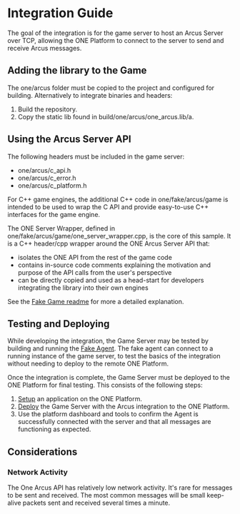 # Integration Guide

The goal of the integration is for the game server to host an Arcus Server over TCP, allowing the ONE Platform to connect to the server to send and receive Arcus messages.

## Adding the library to the Game

The one/arcus folder must be copied to the project and configured for building. Alternatively to integrate binaries and headers:
1. Build the repository.
2. Copy the static lib found in build/one/arcus/one_arcus.lib/a.

## Using the Arcus Server API

The following headers must be included in the game server:
- one/arcus/c_api.h
- one/arcus/c_error.h
- one/arcus/c_platform.h

For C++ game engines, the additional C++ code in one/fake/arcus/game is intended to be used
to wrap the C API and provide easy-to-use C++ interfaces for the game engine.

The ONE Server Wrapper, defined in one/fake/arcus/game/one_server_wrapper.cpp, is the core of this sample. It is a C++ header/cpp wrapper around the ONE Arcus Server API that:

- isolates the ONE API from the rest of the game code
- contains in-source code comments explaining the motivation and purpose of the API calls from the user's perspective
- can be directly copied and used as a head-start for developers integrating the library into their own engines

See the [Fake Game readme](../one/fake/arcus/game/readme.md) for more a detailed explanation.

## Testing and Deploying

While developing the integration, the Game Server may be tested by building and running the [Fake Agent](../one/fake/arcus/agent/readme.md). The fake agent can connect to a running instance of the game server, to test the basics of the integration without needing to deploy to the remote ONE Platform.

Once the integration is complete, the Game Server must be deployed to the ONE Platform for final testing. This consists of the following steps:
1. [Setup](https://www.i3d.net/docs/one/odp/Platform-Overview/) an application on the ONE Platform.
2. [Deploy](https://www.i3d.net/docs/one/odp/Platform-Processes/Deployment-Process/) the Game Server with the Arcus integration to the ONE Platform.
3. Use the platform dashboard and tools to confirm the Agent is successfully connected with the server and that all messages are functioning as expected.

## Considerations

### Network Activity

The One Arcus API has relatively low network activity. It's rare for messages to be sent and received. The most common messages will be small keep-alive packets sent and received several times a minute.